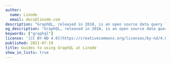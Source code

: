 ```yaml
---
author:
  name: Linode
  email: docs@linode.com
description: "GraphQL, released in 2018, is an open source data query language for APIs. Originally created by Lee Byron from Facebook, GraphQL is now maintained by the GraphQL foundation. GraphQL provides an alternative approach to REST for creating web APIs"
og_description: "GraphQL, released in 2018, is an open source data query language for APIs. Originally created by Lee Byron from Facebook, GraphQL is now maintained by the GraphQL foundation. GraphQL provides an alternative approach to REST for creating web APIs"
keywords: ["graphql"]
license: '[CC BY-ND 4.0](https://creativecommons.org/licenses/by-nd/4.0)'
published: 2021-07-19
title: Guides to using GraphQL at Linode
show_in_lists: true
---
```


